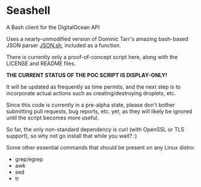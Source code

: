 Seashell
========

A Bash client for the DigitalOcean API

Uses a nearly-unmodified version of Dominic Tarr's amazing bash-based JSON parser [JSON.sh](https://github.com/dominictarr/JSON.sh), included as a function.

There is currently only a proof-of-concept script here, along with the LICENSE and README files.

**THE CURRENT STATUS OF THE POC SCRIPT IS DISPLAY-ONLY!**

It will be updated as frequently as time permits, and the next step is to incorporate actual actions such as creating/destroying droplets, etc.

Since this code is currently in a pre-alpha state, please don't bother submitting pull requests, bug reports, etc. yet, as they will likely be ignored until the script becomes more useful.

So far, the only non-standard dependency is curl (with OpenSSL or TLS support), so why not go install that while you wait? :)

Some other essential commands that should be present on any Linux distro:

* grep/egrep
* awk
* sed
* tr
